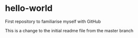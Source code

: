# hello-world
First repository to familiarise myself with GitHub

This is a change to the initial readme file from the master branch
